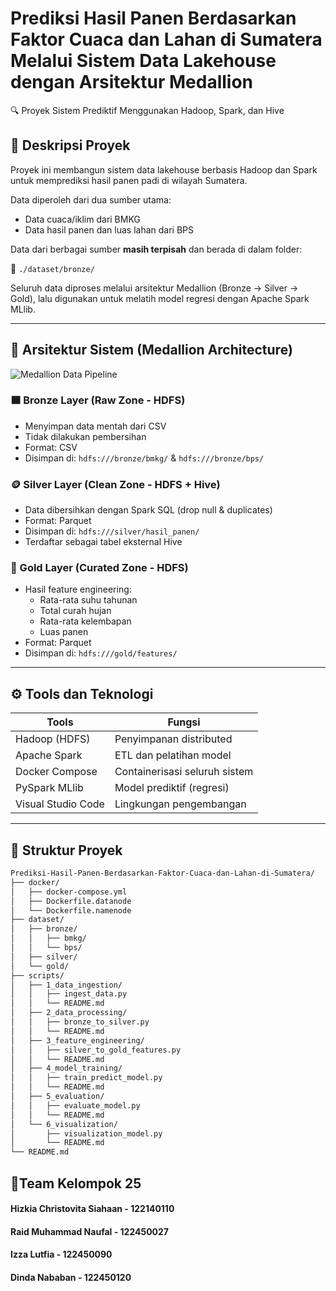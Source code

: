 # Prediksi Hasil Panen Berdasarkan Faktor Cuaca dan Lahan di Sumatera Melalui Sistem Data Lakehouse dengan Arsitektur Medallion

🔍 Proyek Sistem Prediktif Menggunakan Hadoop, Spark, dan Hive

## 📘 Deskripsi Proyek

Proyek ini membangun sistem data lakehouse berbasis Hadoop dan Spark untuk memprediksi hasil panen padi di wilayah Sumatera.

Data diperoleh dari dua sumber utama:

- Data cuaca/iklim dari BMKG
- Data hasil panen dan luas lahan dari BPS

Data dari berbagai sumber **masih terpisah** dan berada di dalam folder:

📂 `./dataset/bronze/`

Seluruh data diproses melalui arsitektur Medallion (Bronze → Silver → Gold), lalu digunakan untuk melatih model regresi dengan Apache Spark MLlib.

---

## 🧱 Arsitektur Sistem (Medallion Architecture)

![Medallion Data Pipeline](https://github.com/user-attachments/assets/a6773297-84d5-41c3-bed7-1c83a986d4bd)

### 🟫 Bronze Layer (Raw Zone - HDFS)

- Menyimpan data mentah dari CSV
- Tidak dilakukan pembersihan
- Format: CSV
- Disimpan di: `hdfs:///bronze/bmkg/` & `hdfs:///bronze/bps/`

### 🪙 Silver Layer (Clean Zone - HDFS + Hive)

- Data dibersihkan dengan Spark SQL (drop null & duplicates)
- Format: Parquet
- Disimpan di: `hdfs:///silver/hasil_panen/`
- Terdaftar sebagai tabel eksternal Hive

### 🏅 Gold Layer (Curated Zone - HDFS)

- Hasil feature engineering:
  - Rata-rata suhu tahunan
  - Total curah hujan
  - Rata-rata kelembapan
  - Luas panen
- Format: Parquet
- Disimpan di: `hdfs:///gold/features/`

---

## ⚙️ Tools dan Teknologi

| Tools              | Fungsi                        |
| ------------------ | ----------------------------- |
| Hadoop (HDFS)      | Penyimpanan distributed       |
| Apache Spark       | ETL dan pelatihan model       |
| Docker Compose     | Containerisasi seluruh sistem |
| PySpark MLlib      | Model prediktif (regresi)     |
| Visual Studio Code | Lingkungan pengembangan       |

---

## 📁 Struktur Proyek

```bash
Prediksi-Hasil-Panen-Berdasarkan-Faktor-Cuaca-dan-Lahan-di-Sumatera/
├── docker/
│   ├── docker-compose.yml
│   ├── Dockerfile.datanode
│   └── Dockerfile.namenode
├── dataset/
│   ├── bronze/
│   │   ├── bmkg/
│   │   └── bps/
│   ├── silver/
│   └── gold/
├── scripts/
│   ├── 1_data_ingestion/
│   │   ├── ingest_data.py
│   │   └── README.md   
│   ├── 2_data_processing/
│   │   ├── bronze_to_silver.py
│   │   └── README.md
│   ├── 3_feature_engineering/
│   │   ├── silver_to_gold_features.py
│   │   └── README.md
│   ├── 4_model_training/
│   │   ├── train_predict_model.py
│   │   └── README.md
│   ├── 5_evaluation/
│   │   ├── evaluate_model.py
│   │   └── README.md
│   └── 6_visualization/
│       ├── visualization_model.py
│       └── README.md
└── README.md
```

## 👯Team Kelompok 25

#### Hizkia Christovita Siahaan - 122140110

#### Raid Muhammad Naufal - 122450027

#### Izza Lutfia - 122450090

#### Dinda Nababan - 122450120
